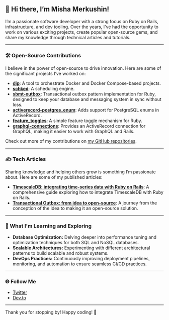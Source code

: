 ## 👋 Hi there, I’m Misha Merkushin!

I’m a passionate software developer with a strong focus on Ruby on Rails, infrastructure, and dev tooling. Over the years, I've had the opportunity to work on various exciting projects, create popular open-source gems, and share my knowledge through technical articles and tutorials.

---

### 🛠 Open-Source Contributions

I believe in the power of open-source to drive innovation. Here are some of the significant projects I’ve worked on:

- **[dip](https://github.com/bibendi/dip)**: A tool to orchestrate Docker and Docker Compose-based projects.
- **[schked](https://github.com/bibendi/schked)**: A scheduling engine.
- **[sbmt-outbox](https://github.com/Kuper-Tech/sbmt-outbox)**: Transactional outbox pattern implementation for Ruby, designed to keep your database and messaging system in sync without loss.
- **[activerecord-postgres_enum](https://github.com/bibendi/activerecord-postgres_enum)**: Adds support for PostgreSQL enums in ActiveRecord.
- **[feature_toggles](https://github.com/bibendi/feature_toggles)**: A simple feature toggle mechanism for Ruby.
- **[graphql-connections](https://github.com/evilmartians/graphql-connections)**: Provides an ActiveRecord connection for GraphQL, making it easier to work with GraphQL and Rails.

Check out more of my contributions on [my GitHub repositories](https://github.com/bibendi?tab=repositories).

---

### ✍️ Tech Articles

Sharing knowledge and helping others grow is something I’m passionate about. Here are some of my published articles:

- [**TimescaleDB: integrating time-series data with Ruby on Rails**](https://evilmartians.com/chronicles/time-series-data-using-timescaledb-with-ruby-on-rails): A comprehensive guide exploring how to integrate TimescaleDB with Ruby on Rails.
- [**Transactional Outbox: from idea to open-source**](https://dev.to/bibendi/transactional-outbox-from-idea-to-open-source-34ia): A journey from the conception of the idea to making it an open-source solution.

---

### 🧠 What I'm Learning and Exploring

- **Database Optimization:** Delving deeper into performance tuning and optimization techniques for both SQL and NoSQL databases.
- **Scalable Architectures:** Experimenting with different architectural patterns to build scalable and robust systems.
- **DevOps Practices:** Continuously improving deployment pipelines, monitoring, and automation to ensure seamless CI/CD practices.

---

### 🌐 Follow Me

- [Twitter](https://twitter.com/bibendi_one)
- [Dev.to](https://dev.to/bibendi)

---

Thank you for stopping by! Happy coding! 🚀
